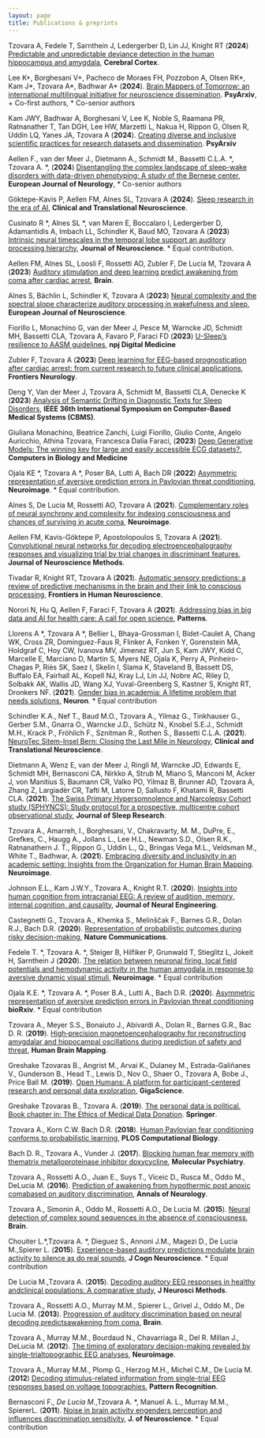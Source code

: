 ```yaml
---
layout: page
title: Publications & preprints
---
```


Tzovara A, Fedele T, Sarnthein J, Ledergerber D, Lin JJ, Knight RT (**2024**) [Predictable and unpredictable deviance detection in the human hippocampus and amygdala](https://doi.org/10.1093/cercor/bhad532), **Cerebral Cortex**. 

Lee K+, Borghesani V+, Pacheco de Moraes FH, Pozzobon A, Olsen RK*, Kam J*, Tzovara A*, Badhwar A* (**2024**). [Brain Mappers of Tomorrow: an international multilingual initiative for neuroscience dissemination](https://osf.io/preprints/psyarxiv/42x3v). **PsyArxiv**, + Co-first authors, * Co-senior authors

Kam JWY, Badhwar A, Borghesani V, Lee K, Noble S, Raamana PR, Ratnanather T, Tan DGH, Lee HW, Marzetti L, Nakua H, Rippon G, Olsen R, Uddin LQ, Yanes JA, Tzovara A (**2024**). [Creating diverse and inclusive scientific practices for research datasets and dissemination](https://osf.io/preprints/psyarxiv/dr5hg). **PsyArxiv**

Aellen F., van der Meer J., Dietmann A., Schmidt M., Bassetti C.L.A. *, Tzovara A. *,  (**2024**) [Disentangling the complex landscape of sleep-wake disorders with data-driven phenotyping: A study of the Bernese center](https://onlinelibrary.wiley.com/doi/10.1111/ene.16026), **European Journal of Neurology**, * Co-senior authors

Göktepe-Kavis P, Aellen FM, Alnes SL, Tzovara A (**2024**). [Sleep research in the era of AI](https://www.mdpi.com/2514-183X/8/1/13), **Clinical and Translational Neuroscience**.

Cusinato R *, Alnes SL *, van Maren E, Boccalaro I, Ledergerber D, Adamantidis A, Imbach LL, Schindler K, Baud MO, Tzovara A (**2023**) [Intrinsic neural timescales in the temporal lobe support an auditory processing hierarchy](https://www.jneurosci.org/content/early/2023/04/10/JNEUROSCI.1941-22.2023), **Journal of Neuroscience**. * Equal contribution.

Aellen FM, Alnes SL, Loosli F, Rossetti AO, Zubler F, De Lucia M, Tzovara A (**2023**) [Auditory stimulation and deep learning predict awakening from coma after cardiac arrest](https://academic.oup.com/brain/advance-article/doi/10.1093/brain/awac340/6987138), **Brain**.

Alnes S, Bächlin L, Schindler K, Tzovara A (**2023**) [Neural complexity and the spectral slope characterize auditory processing in wakefulness and sleep](https://onlinelibrary.wiley.com/doi/full/10.1111/ejn.16203), **European Journal of Neuroscience**. 

Fiorillo L, Monachino G, van der Meer J, Pesce M, Warncke JD, Schmidt MH, Bassetti CLA, Tzovara A, Favaro P, Faraci FD (**2023**) [U-Sleep’s resilience to AASM guidelines](https://www.nature.com/articles/s41746-023-00784-0), **npj Digital Medicine**

Zubler F, Tzovara A (**2023**) [Deep learning for EEG-based prognostication after cardiac arrest: from current research to future clinical applications](https://www.frontiersin.org/articles/10.3389/fneur.2023.1183810/abstract), **Frontiers Neurology**.

Deng Y, Van der Meer J, Tzovara A, Schmidt M, Bassetti CLA, Denecke K (**2023**) [Analysis of Semantic Drifting in Diagnostic Texts for Sleep Disorders](https://ieeexplore.ieee.org/document/10178762), **IEEE 36th International Symposium on Computer-Based Medical Systems (CBMS)**.

Giuliana Monachino, Beatrice Zanchi, Luigi Fiorillo, Giulio Conte, Angelo Auricchio, Athina Tzovara, Francesca Dalia Faraci, (**2023**) [Deep Generative Models: The winning key for large and easily accessible ECG datasets?](https://www.sciencedirect.com/science/article/pii/S0010482523011204), **Computers in Biology and Medicine**

Ojala KE *, Tzovara A *, Poser BA, Lutti A, Bach DR (**2022**) [Asymmetric representation of aversive prediction errors in Pavlovian threat conditioning](https://www.sciencedirect.com/science/article/pii/S1053811922006942), **Neuroimage**. * Equal contribution.

Alnes S, De Lucia M, Rossetti AO, Tzovara A (**2021**). [Complementary roles of neural synchrony and complexity for indexing consciousness and chances of surviving in acute coma](https://www.sciencedirect.com/science/article/pii/S1053811921009113), **Neuroimage**.

Aellen FM, Kavis-Göktepe P, Apostolopoulos S, Tzovara A (**2021**). [Convolutional neural networks for decoding electroencephalography responses and visualizing trial by trial changes in discriminant features](https://www.sciencedirect.com/science/article/pii/S0165027021003022), **Journal of Neuroscience Methods**.

Tivadar R, Knight RT, Tzovara A (**2021**). [Automatic sensory predictions: a review of predictive mechanisms in the brain and their link to conscious processing](https://www.frontiersin.org/articles/10.3389/fnhum.2021.702520/full), **Frontiers in Human Neuroscience**.

Norori N, Hu Q, Aellen F, Faraci F, Tzovara A (**2021**). [Addressing bias in big data and AI for health care: A call for open science](https://www.cell.com/patterns/fulltext/S2666-3899(21)00202-6), **Patterns**.

Llorens A *, Tzovara A *, Bellier L, Bhaya-Grossman I, Bidet-Caulet A, Chang WK, Cross ZR, Dominguez-Faus R, Flinker A, Fonken Y, Gorenstein MA, Holdgraf C, Hoy CW, Ivanova MV, Jimenez RT, Jun S, Kam JWY, Kidd C, Marcelle E, Marciano D, Martin S, Myers NE, Ojala K, Perry A, Pinheiro-Chagas P, Riès SK, Saez I, Skelin I, Slama K, Staveland B, Bassett DS, Buffalo EA, Fairhall AL, Kopell NJ, Kray LJ, Lin JJ, Nobre AC, Riley D, Solbakk AK, Wallis JD, Wang XJ, Yuval-Greenberg S, Kastner S, Knight RT, Dronkers NF. (**2021**). [Gender bias in academia: A lifetime problem that needs solutions](https://www.cell.com/neuron/fulltext/S0896-6273(21)00417-7), **Neuron**. * Equal contribution

Schindler K.A., Nef T., Baud M.O., Tzovara A., Yilmaz G., Tinkhauser G., Gerber S.M., Gnarra O., Warncke J.D., Schütz N., Knobel S.E.J., Schmidt M.H., Krack P., Fröhlich F., Sznitman R., Rothen S., Bassetti C.L.A. (**2021**). [NeuroTec Sitem-Insel Bern: Closing the Last Mile in Neurology](https://www.mdpi.com/2514-183X/5/2/13), **Clinical and Translational Neuroscience**.

Dietmann A, Wenz E, van der Meer J, Ringli M, Warncke JD, Edwards E, Schmidt MH, Bernasconi CA, Nirkko A, Strub M, Miano S, Manconi M, Acker J, von Manitius S, Baumann CR, Valko PO, Yilmaz B, Brunner AD, Tzovara A, Zhang Z, Largiadèr CR, Tafti M, Latorre D, Sallusto F, Khatami R, Bassetti CLA. (**2021**). [The Swiss Primary Hypersomnolence and Narcolepsy Cohort study (SPHYNCS): Study protocol for a prospective, multicentre cohort observational study](https://onlinelibrary.wiley.com/doi/10.1111/jsr.13296), **Journal of Sleep Research**.

Tzovara A., Amarreh, I., Borghesani, V., Chakravarty, M. M., DuPre, E., Grefkes, C., Haugg A., Jollans L., Lee H.L., Newman S.D., Olsen R.K., Ratnanathern J. T., Rippon G., Uddin L., Q., Bringas Vega M.L., Veldsman M., White T., Badhwar, A. (**2021**). [Embracing diversity and inclusivity in an academic setting: Insights from the Organization for Human Brain Mapping](https://www.sciencedirect.com/science/article/pii/S1053811921000197?via%3Dihub). **Neuroimage**.

Johnson E.L., Kam J.W.Y., Tzovara A., Knight R.T. (**2020**). [Insights into human cognition from intracranial EEG: A review of audition, memory, internal cognition, and causality](https://iopscience.iop.org/article/10.1088/1741-2552/abb7a5/meta), **Journal of Neural Engineering**.

Castegnetti G., Tzovara A., Khemka S., Melinščak F., Barnes G.R., Dolan R.J., Bach D.R. (**2020**). [Representation of probabilistic outcomes during risky decision-making](https://www.nature.com/articles/s41467-020-16202-y), **Nature Communications**.

Fedele T. *, Tzovara A. *, Steiger B, Hilfiker P, Grunwald T, Stieglitz L, Jokeit H, Sarnthein J (**2020**). [The relation between neuronal firing, local field potentials and hemodynamic activity in the human amygdala in response to aversive dynamic visual stimuli](https://www.sciencedirect.com/science/article/pii/S1053811920301920), **Neuroimage**. * Equal contribution

Ojala K.E. *, Tzovara A. *, Poser B.A., Lutti A., Bach D.R. (**2020**). [Asymmetric representation of aversive prediction errors in Pavlovian threat conditioning](https://www.biorxiv.org/content/10.1101/2020.07.10.197665v1.abstract) **bioRxiv**. * Equal contribution

Tzovara A., Meyer S.S., Bonaiuto J., Abivardi A., Dolan R., Barnes G.R., Bac D. R. (**2019**). [High‐precision magnetoencephalography for reconstructing amygdalar and hippocampal oscillations during prediction of safety and threat](https://onlinelibrary.wiley.com/doi/full/10.1002/hbm.24689), **Human Brain Mapping**.

Greshake Tzovaras B., Angrist M., Arvai K., Dulaney M., Estrada-Galiñanes V., Gunderson B., Head T., Lewis D., Nov O., Shaer O., Tzovara A, Bobe J., Price Ball M. (**2019**). [Open Humans: A platform for participant-centered research and personal data exploration](https://academic.oup.com/gigascience/article/8/6/giz076/5523201), **GigaScience**.

Greshake Tzovaras B., Tzovara A. (**2019**). [The personal data is political. Book chapter in: The Ethics of Medical Data Donation](https://www.springer.com/de/book/9783030043629). **Springer**.

Tzovara A., Korn C.W. Bach D.R. (**2018**). [Human Pavlovian fear conditioning conforms to probabilistic learning](https://journals.plos.org/ploscompbiol/article?id=10.1371/journal.pcbi.1006243), **PLOS Computational Biology**.

Bach D. R., Tzovara A., Vunder J. (**2017**). [Blocking human fear memory with thematrix metalloproteinase inhibitor doxycycline](https://www.nature.com/articles/mp201765), **Molecular Psychiatry**.

Tzovara A., Rossetti A.O., Juan E., Suys T., Viceic D., Rusca M., Oddo M., DeLucia M. (**2016**). [Prediction of awakening from hypothermic post anoxic comabased on auditory discrimination](https://onlinelibrary.wiley.com/doi/full/10.1002/ana.24622), **Annals of Neurology**.

Tzovara A., Simonin A., Oddo M., Rossetti A.O., De Lucia M. (**2015**). [Neural detection of complex sound sequences in the absence of consciousness](https://academic.oup.com/brain/article-lookup/doi/10.1093/brain/awv041), **Brain**.

Chouiter L.*,Tzovara A. *, Dieguez S., Annoni J.M., Magezi D., De Lucia M.,Spierer L. (**2015**). [Experience-based auditory predictions modulate brain activity to silence as do real sounds](https://www.mitpressjournals.org/doi/full/10.1162/jocn_a_00835), **J Cogn Neuroscience**. * Equal contribution

De Lucia M.,Tzovara A. (**2015**). [Decoding auditory EEG responses in healthy andclinical populations: A comparative study](https://www.sciencedirect.com/science/article/pii/S0165027014003872?via%3Dihub), **J Neurosci Methods**.

Tzovara A., Rossetti A.O., Murray M.M., Spierer L., Grivel J., Oddo M., De Lucia M. (**2013**). [Progression of auditory discrimination based on neural decoding predictsawakening from coma](https://academic.oup.com/brain/article/136/1/81/430538), **Brain**.

Tzovara A., Murray M.M., Bourdaud N., Chavarriaga R., Del R. Millan J., DeLucia M. (**2012**). [The timing of exploratory decision-making revealed by single-trialtopographic EEG analyses](https://www.sciencedirect.com/science/article/pii/S1053811912001632), **Neuroimage**.

Tzovara A., Murray M.M., Plomp G., Herzog M.H., Michel C.M., De Lucia M. (**2012**) [Decoding stimulus-related information from single-trial EEG responses based on voltage topographies.](http://www.sciencedirect.com/science/article/pii/S0031320311001440) **Pattern Recognition**.


Bernasconi F.*, De Lucia M.*,Tzovara A. *, Manuel A. L., Murray M.M., SpiererL. (**2011**). [Noise in brain activity engenders perception and influences discrimination sensitivity](http://www.jneurosci.org/cgi/pmidlookup?view=long&pmid=22159111), **J. of Neuroscience**. * Equal contribution

